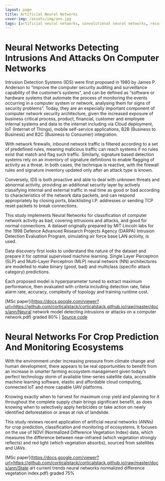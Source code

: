 ```yaml
---
layout: page
title: Artificial Neural Networks
cover-img: /assets/img/ann.jpg
tags: [artificial neural networks, convolutional neural networks, recurrent neural networks, spiking neural networks, normalized difference vegetation index, nvdi, ann, ai]
---
```

# Neural Networks Detecting Intrusions And Attacks On Computer Networks
Intrusion Detection Systems (IDS) were first proposed in 1980 by James P. Anderson to “improve the computer security 
auditing and surveillance capability of the customer’s systems”, and can be defined as “software or hardware systems that 
automate the process of monitoring the events occurring in a computer system or network, analysing them for signs of security 
problems”. Today, they are an especially important component of computer network security architecture, given the increased 
exposure of business critical process, product, financial, customer and employee internal systems and data to the internet 
including via Cloud deployment, IoT (Internet of Things), mobile self-service applications, B2B (Business to Business) and 
B2C (Business to Consumer) integration. 

With network firewalls, inbound network traffic is filtered according to a set of predefined rules, meaning malicious traffic 
can reach systems if no rules exist that match and flag such traffic. Similarly, signature based detection systems rely 
on an inventory of signature definitions to enable flagging of activity as a threat. In both cases, the technique is reactive, 
with the firewall rules and signature inventory updated only after an attack type is known. 

Conversely, IDS is both proactive and able to deal with unknown threats and abnormal activity, providing an additional 
security layer by actively classifying internal and external traffic in real time as good or bad according to characteristics 
of the network data packets, and can respond appropriately by closing ports, blacklisting I.P. addresses or sending TCP 
reset packets to break connections.

This study implements Neural Networks for classification of computer network activity as bad, covering intrusions and attacks, 
and good for normal connections. A dataset originally prepared by MIT Lincoln labs for the 1998 Defence Advanced Research 
Projects Agency (DARPA) Intrusion Detection Evaluation Program, simulating air force base LAN activity, is used.

Data discovery first looks to understand the nature of the dataset and prepare it for optimal supervised machine learning. 
Single Layer Perceptron (SLP) and Multi-Layer Perceptron (MLP) neural network (NN) architectures are modelled to make 
binary (good, bad) and multiclass (specific attack category) predictions. 

Each proposed model is hyperparameter tuned to extract maximum performance, then evaluated with criteria including 
detection rate, false alarm rate, accuracy, complexity of topology and training runtime cost.

[MSc paper](https://docs.google.com/viewer?url=https://github.com/corticalstack/corticalstack.github.io/raw/master/docs/ann/Neural network model detecting intrusions or attacks on a computer network.pdf) graded 80%
 | [Source code](https://github.com/corticalstack/KDDCup1999)
 
# Neural Networks For Crop Prediction And Monitoring Ecosystems
With the environment under increasing pressure from climate change and human development, there appears to be real opportunities 
to benefit from an increase in smarter farming ecosystem management given today’s perfect technology storm of available 
time-series satellite data, accessible machine learning software, elastic and affordable cloud computing, connected IoT 
and more capable UAV platforms. 

Knowing exactly when to harvest for maximum crop yield and planning for it throughout the complete supply chain brings 
significant benefit, as does knowing when to selectively apply herbicides or take action on newly identified deforestation 
or areas at risk of landslide. 

This study reviews recent application of artificial neural networks (ANNs) for crop prediction, classification and monitoring 
of ecosystems. It focuses on the use of NDVI (Normalized Difference Vegetation Index) data, which measures the difference 
between near-infrared (which vegetation strongly reflects) and red light (which vegetation absorbs), sourced from satellites 
and UAVs.

[MSc paper](https://docs.google.com/viewer?url=https://github.com/corticalstack/corticalstack.github.io/raw/master/docs/ann/State art current trends neural networks normalized difference vegetation index.pdf) graded 75%